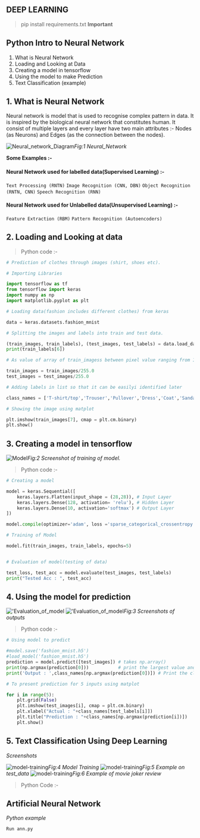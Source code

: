 DEEP LEARNING
---
>pip install requirements.txt **Important** 

## Python Intro to Neural Network

1. What is Neural Network
2. Loading and Looking at Data
3. Creating a model in tensorflow
4. Using the model to make Prediction
5. Text Classification (example)

## 1. What is Neural Network

Neural network is model that is used to recognise complex pattern in data. It is inspired by the biological neural network that constitutes human. It consist of multiple layers and every layer have two main attributes :- Nodes (as Neurons) and Edges (as the connection between the nodes).

![Neural_network_Diagram](Images/Neural_Networkpng.png)*Fig:1 Neural_Network*

**Some Examples :-**

#### Neural Network used for labelled data(Supervised Learning) :-
`Text Processing (RNTN)` `Image Recognition (CNN, DBN)` `Object Recognition (RNTN, CNN)` `Speech Recognition (RNN)`

#### Neural Network used for Unlabelled data(Unsupervised Learning) :-
`Feature Extraction (RBM)` `Pattern Recognition (Autoencoders)` 

## 2. Loading and Looking at data 

>Python code :-

```Python
# Prediction of clothes through images (shirt, shoes etc).

# Importing Libraries

import tensorflow as tf
from tensorflow import keras
import numpy as np
import matplotlib.pyplot as plt

# Loading data(fashion includes different clothes) from keras

data = keras.datasets.fashion_mnist

# Splitting the images and labels into train and test data.

(train_images, train_labels), (test_images, test_labels) = data.load_data()
print(train_labels[6])

# As value of array of train_imagess between pixel value ranging from 1-255

train_images = train_images/255.0
test_images = test_images/255.0

# Adding labels in list so that it can be easilyi identified later

class_names = ['T-shirt/top','Trouser','Pullover','Dress','Coat','Sandal','Shirt','Sneaker','Bag','Ankle-Boot']

# Showing the image using matplot

plt.imshow(train_images[7], cmap = plt.cm.binary)
plt.show()
```
## 3. Creating a model in tensorflow

![Model](Images/Fashion_model_creation.png)*Fig:2 Screenshot of training of model.*

>Python code :-

```Python
# Creating a model

model = keras.Sequential([
    keras.layers.Flatten(input_shape = (28,28)), # Input Layer
    keras.layers.Dense(128, activation= 'relu'), # Hidden Layer
    keras.layers.Dense(10, activation='softmax') # Output Layer
])

model.compile(optimizer='adam', loss ='sparse_categorical_crossentropy', metrics = ['accuracy'])

# Training of Model

model.fit(train_images, train_labels, epochs=5)


# Evaluation of model(testing of data)

test_loss, test_acc = model.evaluate(test_images, test_labels)
print("Tested Acc : ", test_acc)
```
## 4. Using the model for prediction

!['Evaluation_of_model](Images/testing.png) !['Evaluation_of_model](Images/testing_2.png)*Fig:3 Screenshots of outputs*

>Python code :-

```Python
# Using model to predict

#model.save('fashion_mnist.h5')
#load_model('fashion_mnist.h5')
prediction = model.predict([test_images]) # takes np.array()
print(np.argmax(prediction[0]))           # print the largest value and get the index of that value of image -> 0
print('Output : ',class_names[np.argmax(prediction[0])]) # Print the class name of the given result

# To present prediction for 5 inputs using matplot

for i in range(5):
    plt.grid(False)
    plt.imshow(test_images[i], cmap = plt.cm.binary)
    plt.xlabel("Actual : "+class_names[test_labels[i]])
    plt.title("Prediction : "+class_names[np.argmax(prediction[i])])
    plt.show()
```

## 5. Text Classification Using Deep Learning

*Screenshots*<br>

![model-training](Images/model_training.png)*Fig:4 Model Training* ![model-training](Images/Example_1.png)*Fig:5 Example on test_data* ![model-training](Images/Online_Example_of_joker.png)*Fig:6 Example of movie joker review*

>Python Code :-


## Artificial Neural Network

_Python example_<br>


`Run ann.py`
